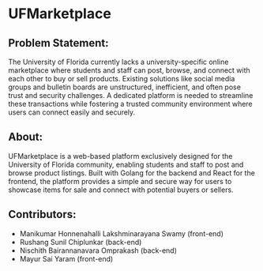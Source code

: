# UFMarketplace  

Problem Statement:
----
The University of Florida currently lacks a university-specific online marketplace where students and staff can post, browse, and connect with each other to buy or sell products. Existing solutions like social media groups and bulletin boards are unstructured, inefficient, and often pose trust and security challenges. A dedicated platform is needed to streamline these transactions while fostering a trusted community environment where users can connect easily and securely.

About:
----
UFMarketplace is a web-based platform exclusively designed for the University of Florida community, enabling students and staff to post and browse product listings. Built with Golang for the backend and React for the frontend, the platform provides a simple and secure way for users to showcase items for sale and connect with potential buyers or sellers.

Contributors:
----
- Manikumar Honnenahalli Lakshminarayana Swamy (front-end)
- Rushang Sunil Chiplunkar   (back-end)
- Nischith Bairannanavara Omprakash  (back-end)
- Mayur Sai Yaram    (front-end)
